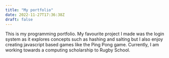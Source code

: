 ```yaml
---
title: "My portfolio"
date: 2022-11-27T17:36:38Z
draft: false
---
```

 
This is my programming portfolio. My favourite project I made was the login system as it explores concepts such as hashing and salting but I also enjoy creating javascript based games like the Ping Pong game. Currently, I am working towards a computing scholarship to Rugby School.